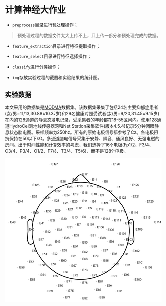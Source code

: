 # 计算神经大作业

- `preprocess`目录进行预处理操作；

> 预处理过程的数据文件太大上传不上，只上传一部分和预处理完成的数据。

- `feature_extraction`目录进行特征提取操作；

- `feature_select`目录进行特征选择操作；

- `classify`进行分类操作；

- `img`存放实验过程的截图和实验结果的统计图。

## 实验数据

本文采用的数据集是[MODMA](https://repod.icm.edu.pl/dataset.xhtml?persistentId=doi:10.18150/repod.0107441)数据集。该数据集采集了包括24名主要抑郁症患者(女/男=11/13,30.88±10.37岁)和29名健康对照受试者(女/男=9/20,31.45±9.15岁)在内的128通道的静息态脑电记录，受采集者的年龄都在18-55区间内。使用128通道HydroCel测地线传感器网和Net Station采集软件(版本4.5.4)记录5分钟闭眼静息状态脑电图。采样频率为250hz。所有的原始电极信号都参考了Cz。各电极阻抗保持在50以下kΩ。多通道脑电信号采集于安静、隔音、通风良好、无强电磁的房间。出于时间性能和计算效率的考虑，我们选择了16个电极(Fp1/2、F3/4、C3/4、P3/4、O1/2、F7/8、T3/4、T5/6)，而不是128个电极。

![img](img/p1.png)
